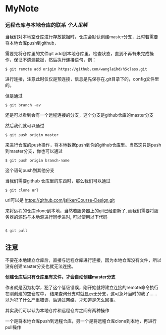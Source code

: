 # MyNote

### 远程仓库与本地仓库的联系    *个人见解*

当我们对本地空仓库进行存放数据时，仓库会默认创建master分支，此时若需要将本地仓库push到github，

需要先将仓库里的文件git add到本地仓库里，检查状态，直到不再有未完成操作，保证不遗漏数据，然后执行连接语句，例：

```
$ git remote add origin https://github.com/wangleihd/h5class.git
```
进行连接，注意此时仅仅是预连接，信息是先保存在.git目录下的，config文件里的。

但是通过

```
$ git branch -av
```

还是可以看到会有一个远程连接的分支，这个分支是github仓库的master分支

然后我们就可以通过

```
$ git push origin master

```

来进行仓库的push操作，将本地数据push到你的github仓库里。当然这只是push到master分支，你也可以通过

```
$ git push origin branch-name
```

这个语句push到其他分支

当我们需要github 仓库里的东西时，那么我们可以通过

```
$ git clone url
```

url可以是  https://github.com/jsliker/Course-Design.git

来将远程的仓库clone到本地，当然若服务器上的git已经更新了, 而我们需要将服务器的源码与本地源进行同步进时, 可以使用以下代码

```

$ git pull
```


## 注意

不要在本地建立仓库后，直接与远程仓库进行连接，因为本地仓库没有文件，所以没有创建master分支也就无法连接。

**创建仓库后只有仓库里有文件，才会自动创建master分支**


作者就是因为初学，犯了这个低级错误，刚开始就将建立连接的remote命令执行在刚创建的空仓库中，
结果查询分支时就显示无分支，这可急坏当时的我了......以为犯了什么严重错误，后通过网络，才知道是怎么回事。

其实我们可以认为本地仓库和远程仓库之间有两种操作

一个是将本地仓库push到远程仓库，另一个是将远程仓库clone到本地，再进行pull操作
